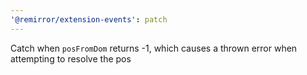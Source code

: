 ```yaml
---
'@remirror/extension-events': patch
---
```


Catch when `posFromDom` returns -1, which causes a thrown error when attempting to resolve the pos
